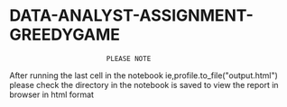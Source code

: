 # DATA-ANALYST-ASSIGNMENT-GREEDYGAME
                            PLEASE NOTE
        
After running the last cell in the notebook ie,profile.to_file("output.html")
please check the directory in the notebook is saved to view the report in browser in html format 
